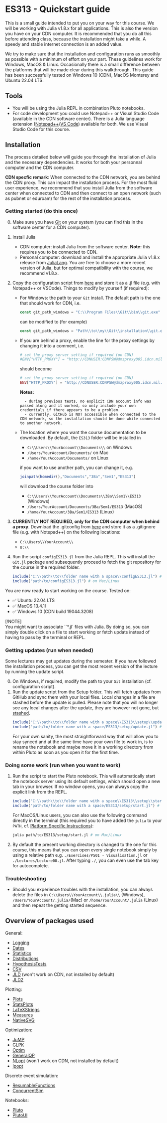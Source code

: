# ES313 - Quickstart guide
This is a small guide intended to put you on your way for this course. We will be working with Julia v1.8.x for all applications. This is also the version you have on your CDN computer. It is recommended that you do all this before attending class, because the installation might take a while. A speedy and stable internet connection is an added value.

We try to make sure that the installation and configuration runs as smoothly as possible with a minimum of effort on your part. These guidelines work for Windows, MacOS & Linux. Occasionally there is a small difference between the platforms that will be made clear during this walkthrough. This guide has been successfully tested on Windows 10 (CDN), MacOS Monterey and Ubuntu 22.04 LTS.

## Tools
* You will be using the Julia REPL in combination Pluto notebooks.
* For code development you could use Notepad++ or Visual Studio Code (available in the CDN software center). There is a Julia language extension ([Notepad++](https://github.com/JuliaEditorSupport/julia-NotepadPlusPlus)/[VS Code](https://code.visualstudio.com/docs/languages/julia)) available for both. We use Visual Studio Code for this course.


## Installation
The process detailed below will guide you through the installation of Julia and the necessary dependencies. It works for both your personnal computer and the CDN computer.

**CDN specfic remark**:
When connected to the CDN network, you are behind the CDN proxy. This can impact the installation process. For the most fluid user experience, we recommend that you install Julia
from the software center when connected to CDN and then connect to an open network (such as pubnet or eduroam) for the rest of the installation process.
### Getting started (do this once)
0. Make sure you have [Git](https://git-scm.com) on your system (you can find this in the software center for a CDN computer).
1. Install Julia
    * CDN computer: install Julia from the software center. **Note:** this requires you to be connected to CDN. 
    * Personal computer: download and install the appropriate Julia v1.8.x release from [JuliaLang](https://julialang.org/downloads/oldreleases/). You are free to choose a more recent version of Julia, but for optimal compatibility with the course, we recommend v1.8.x.
2. Copy the configuration script from [here](https://raw.githubusercontent.com/BenLauwens/ES313/master/Setup/configES313.jl) and store it as a .jl file (e.g. with Notepad++ or VSCode). Things to modify by yourself (if required):
    * For Windows: the path to your `Git` install. The default path is the one that should work for CDN, i.e.
        ```julia
        const git_path_windows = "C:\\Program Files\\Git\\bin\\git.exe"
        ```
        can be modified to (for example)
        ```julia
        const git_path_windows = "Path\\to\\my\\Git\\installation\\git.exe"
        ```
    * If you are behind a proxy, enable the line for the proxy settings by changing it into a comment, i.e.
        ```julia
        # set the proxy server setting if required (on CDN)
        #ENV["HTTP_PROXY"] = "http://CDNUSER:CDNPSW@dmzproxy005.idcn.mil.intra:8080"
        ```
        should become
        ```julia
        # set the proxy server setting if required (on CDN)
        ENV["HTTP_PROXY"] = "http://CDNUSER:CDNPSW@dmzproxy005.idcn.mil.intra:8080"
        ```

        **Notes:** 

            - during previous tests, no explicit CDN account info was passed along and it worked, so only include your own credentials if there appears to be a problem.
            - currently, GitHub is NOT accessible when connected to the CDN network, so the installation should be done while connected to another network.
    
    * The location where you want the course documentation to be downloaded. By default, the `ES313` folder will be installed in
        * `C:\\Users\\YourAccount\\Documents\\` on Windows 
        * `/Users/YourAccount/Documents/` on Mac
        * `/home/YourAccount/Documents/` on Linux

        if you want to use another path, you can change it, e.g.
        ```Julia
        joinpath(homedir(),"Documents","3Ba","Sem1","ES313")
        ```
        will download the course folder into 
        * `C:\\Users\\YourAccount\\Documents\\3Ba\\Sem1\\ES313` (Windows)
        *  `/Users/YourAccount/Documents/3Ba/Sem1/ES313` (MacOS)
        * `/home/YourAccount/3Ba/Sem1/ES313` (Linux)
    
3. **CURRENTLY NOT REQUIRED, only for the CDN computer when behind a proxy**. Download the .gitconfig  from [here](https://raw.githubusercontent.com/BenLauwens/ES313/master/Setup/.gitconfig) and store it as a .gitignore file (e.g. with Notepad++) on the following locations:
    * `C:\\Users\\YourAccount\\`
    * `U:\\`
    
        
2. Run the script `configES313.jl` from the Julia REPL. This will install the `Git.jl` package and subsequently proceed to fetch the git repository for the course in the required folder.
    ```Julia
    include("C:\\path\\to\\folder name with a space\\configES313.jl") # on Windows
    include("path/to/configES313.jl") # on Mac/Linux
    ```

You are now ready to start working on the course. Tested on:
* :white_check_mark: Ubuntu 22.04 LTS
* :white_check_mark: MacOS 13.4.1I
* :white_check_mark: Windows 10 (CDN build 19044.3208)

[!NOTE]  
You might want to associate ``*.jl` files with Julia. By doing so, you can simply double click on a file to start working or fetch updats instead of having to pass by the terminal or REPL.


### Getting updates (run when needed)
Some lectures may get updates during the semester. If you have followed the installation process, you can get the most recent version of the lecture by running the update script.

0. On Windows, if required, modify the path to your `Git` installation (cf. configuration script).
1. Run the update script from the Setup folder. This will fetch updates from GitHub and sync them with your local files. Local changes in a file are stashed before the update is pulled. Please note that you will no longer see any local changes after the update, they are however not gone, but [stashed](https://git-scm.com/docs/git-stash).
    ```Julia
    include("C:\\path\\to\\folder name with a space\\ES313\\setup\\update.jl") # on Windows
    include("path/to/folder name with a space/ES313/setup/update.jl") # on Mac/Linux
    ```
    For your own sanity, the most straightforward way that will allow you to stay synced and at the same time have your own file to work in, is to rename the notebook and maybe move it in a working directory from within Pluto as soon as you open it for the first time.
### Doing some work (run when you want to work)
1. Run the script to start the Pluto notebook. This will automatically start the notebook server using its default settings, which should open a new tab in your browser. If no window opens, you can always copy the explicit link from the REPL.
    ```Julia
    include("C:\\path\\to\\folder name with a space\\ES313\\setup\\start.jl") # on Windows
    include("path/to/folder name with a space/ES313/setup/start.jl") # on Mac/Linux
    ```
    For MacOS/Linux users, you can also use the following command directly in the terminal (this required you to have added the `julia` to your `PATH`, cf. [Platform Specific Instructions](https://julialang.org/downloads/platform/)):
    ```bash
    julia path/to/ES313/setup/start.jl # on Mac/Linux
    ```
2. By default the present working directory is changed to the one for this course, this means that you can open every single notebook simply by using a relative path e.g. `./Exercises/PS01 - Visualisation.jl` or `./Lectures/Lecture00.jl`. After typing `./`, you can even use the tab key for autocomplete.

### Troubleshooting
* Should you experience troubles with the installation, you can always delete the files in `C:\\Users\\YourAccount\\.julia\\` (Windows), `/Users/YourAccount/.julia/`(Mac) or `/home/YourAccount/.julia` (Linux) and then repeat the getting started sequence.

##  Overview of packages used

General:
* [Logging](https://docs.julialang.org/en/v1.8/stdlib/Logging/)
* [Dates](https://docs.julialang.org/en/v1.8/stdlib/Dates/)
* [Statistics](https://docs.julialang.org/en/v1.8/stdlib/Statistics/)
* [Distributions](https://juliastats.org/Distributions.jl/stable/)
* [HypothesisTests](https://juliastats.org/HypothesisTests.jl/stable/)
* [CSV](https://juliadata.github.io/CSV.jl/stable/)
* [JLD](https://github.com/JuliaIO/JLD.jl) (won't work on CDN, not installed by default)
* [JLD2](https://github.com/JuliaIO/JLD2.jl)

Plotting:
* [Plots](http://docs.juliaplots.org/latest/)
* [StatsPlots](https://github.com/JuliaPlots/StatsPlots.jl)
* [LaTeXStrings](https://github.com/stevengj/LaTeXStrings.jl)
* [Measures](https://github.com/JuliaGraphics/Measures.jl)
* [NativeSVG](https://github.com/BenLauwens/NativeSVG.jl)

Optimization:
* [JuMP](https://jump.dev/JuMP.jl/stable/)
* [GLPK](https://github.com/jump-dev/GLPK.jl)
* [Optim](https://julianlsolvers.github.io/Optim.jl/stable/)
* [GeneralQP](https://github.com/oxfordcontrol/GeneralQP.jl)
* [NLopt](https://github.com/JuliaOpt/NLopt.jl) (won't work on CDN, not installed by default)
* [Ipopt](https://ipoptjl.readthedocs.io/en/latest/ipopt.html)

Discrete event simulation:
* [ResumableFunctions](https://github.com/JuliaDynamics/ResumableFunctions.jl)
* [ConcurrentSim](https://github.com/JuliaDynamics/ConcurrentSim.jl)

Notebooks:
* [Pluto](https://github.com/fonsp/Pluto.jl)
* [PlutoUI](https://github.com/fonsp/PlutoUI.jl)